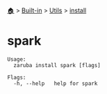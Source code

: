 <!--startTocHeader-->
[🏠](../../../README.md) > [Built-in](../../README.md) > [Utils](../README.md) > [install](README.md)
# spark
<!--endTocHeader-->

```
Usage:
  zaruba install spark [flags]

Flags:
  -h, --help   help for spark

```

<!--startTocSubtopic-->
<!--endTocSubtopic-->
